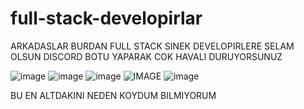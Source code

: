 # full-stack-developirlar

ARKADASLAR BURDAN FULL STACK SINEK DEVELOPIRLERE SELAM OLSUN 
DISCORD BOTU YAPARAK COK HAVALI DURUYORSUNUZ

![image](https://cdn.discordapp.com/attachments/1096439909499273246/1097541847112503296/kapsent_tweet.jpg)
![image](https://cdn.discordapp.com/attachments/1096439909499273246/1097541708570431628/kapsent_tweet.jpg)
![image](https://cdn.discordapp.com/attachments/1096439909499273246/1097541950577577994/kapsent_tweet.jpg)
![IMAGE](https://cdn.discordapp.com/attachments/1096439909499273246/1097543719076515951/kapsent_tweet.jpg)
![image](https://cdn.discordapp.com/attachments/1096390886344101969/1097543454092963940/kapsent_tweet_3.png)

BU EN ALTDAKINI NEDEN KOYDUM BILMIYORUM 
